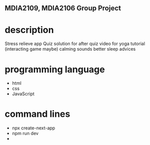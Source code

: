 ## MDIA2109, MDIA2106 Group Project

# description
Stress relieve app
Quiz
solution for after quiz
video for yoga tutorial
(interacting game maybe)
calming sounds
better sleep advices

# programming language 
- html
- css
- JavaScript

# command lines
- npx create-next-app
- npm run dev
-